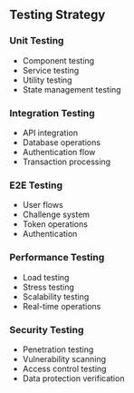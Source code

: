 ## Testing Strategy

### Unit Testing
- Component testing
- Service testing
- Utility testing
- State management testing

### Integration Testing
- API integration
- Database operations
- Authentication flow
- Transaction processing

### E2E Testing
- User flows
- Challenge system
- Token operations
- Authentication

### Performance Testing
- Load testing
- Stress testing
- Scalability testing
- Real-time operations

### Security Testing
- Penetration testing
- Vulnerability scanning
- Access control testing
- Data protection verification